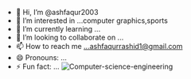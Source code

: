 - 👋 Hi, I’m @ashfaqur2003
- 👀 I’m interested in ...computer graphics,sports
- 🌱 I’m currently learning ...
- 💞️ I’m looking to collaborate on ...
- 📫 How to reach me ...ashfaqurrashid1@gmail.com
- 😄 Pronouns: ...
- ⚡ Fun fact: ...
![Computer-science-engineering](https://github.com/ashfaqur-rashidmo/ashfaqur-rashidmo/assets/135977170/f38db8bb-a274-4df3-87a8-9eaaa042b717)

<!---
ashfaqur-rashidmo/ashfaqur-rashidmo is a ✨ special ✨ repository because its `README.md` (this file) appears on your GitHub profile.
You can click the Preview link to take a look at your changes.
--->

